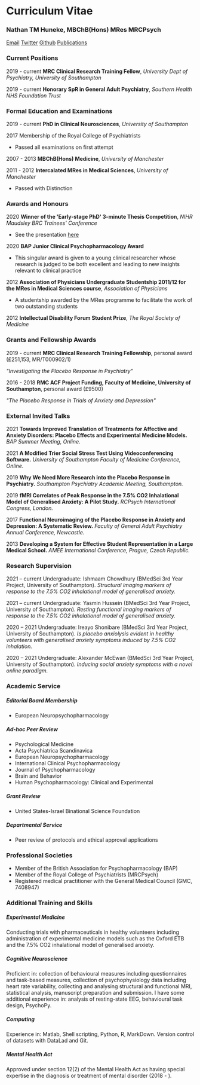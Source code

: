 # Curriculum Vitae

### Nathan TM Huneke, MBChB(Hons) MRes MRCPsych

[Email](mailto:n.huneke@soton.ac.uk)
[Twitter](https://twitter.com/nathanhuneke)
[Github](https://github.com/nhuneke)
[Publications](https://nhuneke.github.io/publications)

### Current Positions 
2019 - current **MRC Clinical Research Training Fellow**, *University Dept of Psychiatry, University of Southampton*

2019 - current **Honorary SpR in General Adult Psychiatry**, *Southern Health NHS Foundation Trust*

### Formal Education and Examinations

2019 - current **PhD in Clinical Neurosciences**, *University of Southampton*

2017 Membership of the Royal College of Psychiatrists
- Passed all examinations on first attempt

2007 - 2013 **MBChB(Hons) Medicine**, *University of Manchester*

2011 - 2012 **Intercalated MRes in Medical Sciences**, *University of Manchester*
- Passed with Distinction

### Awards and Honours

2020 **Winner of the 'Early-stage PhD' 3-minute Thesis Competition**, *NIHR Maudsley BRC Trainees' Conference*
- See the presentation [here](https://www.maudsleybrc.nihr.ac.uk/training/trainees-conference-2020/)

2020 **BAP Junior Clinical Psychopharmacology Award**
- This singular award is given to a young clinical researcher whose research is judged to be both excellent and leading to new insights relevant to clinical practice

2012 **Association of Physicians Undergraduate Studentship 2011/12 for the MRes in Medical Sciences course**, *Association of Physicians*
- A studentship awarded by the MRes programme to facilitate the work of two outstanding students

2012 **Intellectual Disability Forum Student Prize**, *The Royal Society of Medicine*

### Grants and Fellowship Awards

2019 - current **MRC Clinical Research Training Fellowship**, personal award (£251,153, MR/T000902/1)

*"Investigating the Placebo Response in Psychiatry"*

2016 - 2018 **RMC ACF Project Funding, Faculty of Medicine, University of Southampton**, personal award (£9500)

*"The Placebo Response in Trials of Anxiety and Depression"*

### External Invited Talks

2021 **Towards Improved Translation of Treatments for Affective and Anxiety Disorders: Placebo Effects and Experimental Medicine Models.** *BAP Summer Meeting, Online.*

2021 **A Modified Trier Social Stress Test Using Videoconferencing Software.** *University of Southampton Faculty of Medicine Conference, Online.*

2019 **Why We Need More Research into the Placebo Response in Psychiatry.** *Southampton Psychiatry Academic Meeting, Southampton.*

2019 **fMRI Correlates of Peak Response in the 7.5% CO2 Inhalational Model of Generalised Anxiety: A Pilot Study.** *RCPsych International Congress, London.*

2017 **Functional Neuroimaging of the Placebo Response in Anxiety and Depression: A Systematic Review.** *Faculty of General Adult Psychiatry Annual Conference, Newcastle.*

2013 **Developing a System for Effective Student Representation in a Large Medical School.** *AMEE International Conference, Prague, Czech Republic.*

### Research Supervision

2021 – current Undergraduate: Ishmaam Chowdhury (BMedSci 3rd Year Project, University of Southampton). *Structural imaging markers of response to the 7.5% CO2 inhalational model of generalised anxiety.*

2021 – current Undergraduate: Yasmin Hussein (BMedSci 3rd Year Project, University of Southampton). *Resting functional imaging markers of response to the 7.5% CO2 inhalational model of generalised anxiety.*

2020 – 2021 Undergraduate: Ireayo Shonibare (BMedSci 3rd Year Project, University of Southampton). *Is placebo anxiolysis evident in healthy volunteers with generalised anxiety symptoms induced by 7.5% CO2 inhalation.*

2020 – 2021	Undergraduate: Alexander McEwan (BMedSci 3rd Year Project, University of Southampton). *Inducing social anxiety symptoms with a novel online paradigm.*

### Academic Service

##### Editorial Board Membership
- European Neuropsychopharmacology

##### Ad-hoc Peer Review
- Psychological Medicine
- Acta Psychiatrica Scandinavica
- European Neuropsychopharmacology
- International Clinical Psychopharmacology
- Journal of Psychopharmacology
- Brain and Behavior
- Human Psychopharmacology: Clinical and Experimental

##### Grant Review
- United States-Israel Binational Science Foundation

##### Departmental Service
- Peer review of protocols and ethical approval applications

### Professional Societies
- Member of the British Association for Psychopharmacology (BAP)
- Member of the Royal College of Psychiatrists (MRCPsych)
- Registered medical practitioner with the General Medical Council (GMC, 7408947)

### Additional Training and Skills

##### Experimental Medicine
Conducting trials with pharmaceuticals in healthy volunteers including administration of experimental medicine models such as the Oxford ETB and the 7.5% CO2 inhalational model of generalised anxiety.

##### Cognitive Neuroscience
Proficient in: collection of behavioural measures including questionnaires and task-based measures, collection of psychophysiology data including heart rate variability, collecting and analysing structural and functional MRI, statistical analysis, manuscript preparation and submission. I have some additional experience in: analysis of resting-state EEG, behavioural task design, PsychoPy.

##### Computing
Experience in: Matlab, Shell scripting, Python, R, MarkDown. Version control of datasets with DataLad and Git.

##### Mental Health Act
Approved under section 12(2) of the Mental Health Act as having special expertise in the diagnosis or treatment of mental disorder (2018 - ).
